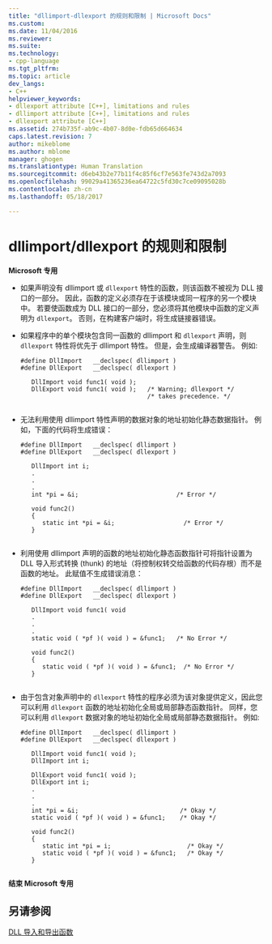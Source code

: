 ```yaml
---
title: "dllimport-dllexport 的规则和限制 | Microsoft Docs"
ms.custom: 
ms.date: 11/04/2016
ms.reviewer: 
ms.suite: 
ms.technology:
- cpp-language
ms.tgt_pltfrm: 
ms.topic: article
dev_langs:
- C++
helpviewer_keywords:
- dllexport attribute [C++], limitations and rules
- dllimport attribute [C++], limitations and rules
- dllexport attribute [C++]
ms.assetid: 274b735f-ab9c-4b07-8d0e-fdb65d664634
caps.latest.revision: 7
author: mikeblome
ms.author: mblome
manager: ghogen
ms.translationtype: Human Translation
ms.sourcegitcommit: d6eb43b2e77b11f4c85f6cf7e563fe743d2a7093
ms.openlocfilehash: 99029a41365236ea64722c5fd30c7ce09095028b
ms.contentlocale: zh-cn
ms.lasthandoff: 05/18/2017

---
```

# <a name="rules-and-limitations-for-dllimportdllexport"></a>dllimport/dllexport 的规则和限制
**Microsoft 专用**  
  
-   如果声明没有 dllimport 或 `dllexport` 特性的函数，则该函数不被视为 DLL 接口的一部分。 因此，函数的定义必须存在于该模块或同一程序的另一个模块中。 若要使函数成为 DLL 接口的一部分，您必须将其他模块中函数的定义声明为 `dllexport`。 否则，在构建客户端时，将生成链接器错误。  
  
-   如果程序中的单个模块包含同一函数的 dllimport 和 `dllexport` 声明，则 `dllexport` 特性将优先于 dllimport 特性。 但是，会生成编译器警告。 例如:   
  
    ```  
    #define DllImport   __declspec( dllimport )  
    #define DllExport   __declspec( dllexport )  
  
       DllImport void func1( void );  
       DllExport void func1( void );   /* Warning; dllexport */  
                                       /* takes precedence. */  
  
    ```  
  
-   无法利用使用 dllimport 特性声明的数据对象的地址初始化静态数据指针。 例如，下面的代码将生成错误：  
  
    ```  
    #define DllImport   __declspec( dllimport )  
    #define DllExport   __declspec( dllexport )  
  
       DllImport int i;  
       .  
       .  
       .  
       int *pi = &i;                           /* Error */  
  
       void func2()  
       {  
          static int *pi = &i;                   /* Error */  
       }  
  
    ```  
  
-   利用使用 dllimport 声明的函数的地址初始化静态函数指针可将指针设置为 DLL 导入形式转换 (thunk) 的地址（将控制权转交给函数的代码存根）而不是函数的地址。 此赋值不生成错误消息：  
  
    ```  
    #define DllImport   __declspec( dllimport )  
    #define DllExport   __declspec( dllexport )  
  
       DllImport void func1( void   
       .  
       .  
       .  
       static void ( *pf )( void ) = &func1;   /* No Error */  
  
       void func2()  
       {  
          static void ( *pf )( void ) = &func1;  /* No Error */  
       }  
  
    ```  
  
-   由于包含对象声明中的 `dllexport` 特性的程序必须为该对象提供定义，因此您可以利用 `dllexport` 函数的地址初始化全局或局部静态函数指针。 同样，您可以利用 `dllexport` 数据对象的地址初始化全局或局部静态数据指针。 例如:   
  
    ```  
    #define DllImport   __declspec( dllimport )  
    #define DllExport   __declspec( dllexport )  
  
       DllImport void func1( void );  
       DllImport int i;  
  
       DllExport void func1( void );  
       DllExport int i;  
       .  
       .  
       .  
       int *pi = &i;                            /* Okay */  
       static void ( *pf )( void ) = &func1;    /* Okay */  
  
       void func2()  
       {  
          static int *pi = i;                     /* Okay */  
          static void ( *pf )( void ) = &func1;   /* Okay */  
       }  
  
    ```  
  
 **结束 Microsoft 专用**  
  
## <a name="see-also"></a>另请参阅  
 [DLL 导入和导出函数](../c-language/dll-import-and-export-functions.md)

